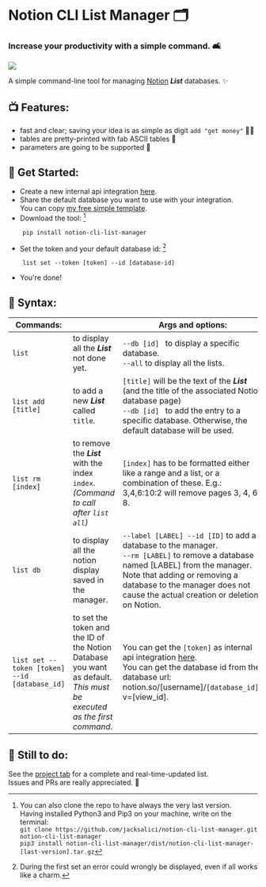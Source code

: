 # Notion CLI List Manager 🗂
### Increase your productivity with a simple command. 🛋

![](showcase.gif)

A simple command-line tool for managing [Notion](http://notion.so) ___List___ databases. ✨  

## 📺 Features:
- fast and clear; saving your idea is as simple as digit `add "get money"` 💆‍♂️
- tables are pretty-printed with fab ASCII tables 🌈
- parameters are going to be supported 🎻

## 👾 Get Started:
- Create a new internal api integration [here](https://www.notion.so/my-integrations).
- Share the default database you want to use with your integration.  
  You can copy [my free simple template](https://jacksalici.notion.site/d75c9590dc8b4d62a6c65cbf3fdd1dfb?v=0e3782222f014d7bb3e44a87376e3cfb).
- Download the tool: [^1]
```
    pip install notion-cli-list-manager
```
- Set the token and your default database id: [^2]
```
    list set --token [token] --id [database-id]
``` 
- You're done!

## 🧰 Syntax:

| Commands:|    | Args and options:|
|---|---|---|
| `list` | to display all the ___List___ not done yet. | `--db [id] ` to display a specific database. <br> `--all` to display all the lists.
| `list add [title]` | to add a new ___List___ called `title`. |   `[title]` will be the text of the ___List___ (and the title of the associated Notion database page)  <br> `--db [id] ` to add the entry to a specific database. Otherwise, the default database will be used.| 
| `list rm [index]` | to remove the ___List___ with the index `index`.  <br> _(Command to call after `list all`)_| `[index]` has to be formatted either like a range and a list, or a combination of these. E.g.: 3,4,6:10:2 will remove pages 3, 4, 6, 8.
| `list db` | to display all the notion display saved in the manager. | `--label [LABEL] --id [ID]` to add a database to the manager. <br> `--rm [LABEL]` to remove a database named [LABEL] from the manager. Note that adding or removing a database to the manager does not cause the actual creation or deletion on Notion.
| `list set --token [token] --id [database_id]` | to set the token and the ID of the Notion Database you want as default. _This must be executed as the first command_. | You can get the `[token]` as internal api integration [here](https://www.notion.so/my-integrations). <br> You can get the database id from the database url: notion.so/[username]/`[database_id]`?v=[view_id].  | 

## 🛒 Still to do:
See the [project tab](https://github.com/jacksalici/notion-cli-list-manager/projects/1) for a complete and real-time-updated list.    
Issues and PRs are really appreciated. 🤝




[^1]: You can also clone the repo to have always the very last version.  
Having installed Python3 and Pip3 on your machine, write on the terminal:  
`git clone https://github.com/jacksalici/notion-cli-list-manager.git notion-cli-list-manager`  
`pip3 install notion-cli-list-manager/dist/notion-cli-list-manager-[last-version].tar.gz`

[^2]: During the first set an error could wrongly be displayed, even if all works like a charm. 

    
